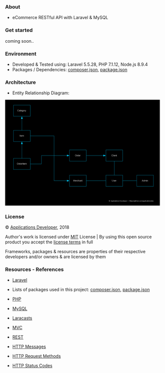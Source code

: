 ### About
- eCommerce RESTful API with Laravel & MySQL

### Get started
coming soon..

### Environment
- Developed & Tested using: Laravel 5.5.28, PHP 7.1.12, Node.js 8.9.4
- Packages / Dependencies: [composer.json](https://github.com/applicationsdev/eCommerce-Laravel-MySQL-RESTful-API/blob/master/composer.json), [package.json](https://github.com/applicationsdev/eCommerce-Laravel-MySQL-RESTful-API/blob/master/package.json)

### Architecture
- Entity Relationship Diagram:

![Entity Relationship Diagram](./.documentation/erd.png)

### License
&copy; [Applications Developer](https://github.com/applicationsdev?tab=repositories), 2018

Author's work is licensed under [MIT](https://opensource.org/licenses/MIT) License | By using this open source product you accept the [license terms](https://opensource.org/licenses/MIT) in full

Frameworks, packages & resources are properties of their respective developers and/or owners & are licensed by them

### Resources - References
- [Laravel](https://laravel.com/)
- Lists of packages used in this project: [composer.json](https://github.com/applicationsdev/eCommerce-Laravel-MySQL-RESTful-API/blob/master/composer.json), [package.json](https://github.com/applicationsdev/eCommerce-Laravel-MySQL-RESTful-API/blob/master/package.json)

- [PHP](http://php.net/)
- [MySQL](https://dev.mysql.com/)

- [Laracasts](https://laracasts.com/)

- [MVC](https://en.wikipedia.org/wiki/Model%E2%80%93view%E2%80%93controller)

- [REST](https://en.wikipedia.org/wiki/Representational_state_transfer)
- [HTTP Messages](https://developer.mozilla.org/en-US/docs/Web/HTTP/Messages)
- [HTTP Request Methods](https://developer.mozilla.org/en-US/docs/Web/HTTP/Methods)
- [HTTP Status Codes](http://www.restapitutorial.com/httpstatuscodes.html)
